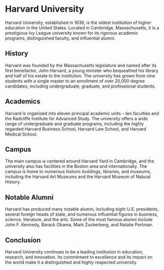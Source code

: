 # Harvard University

Harvard University, established in 1636, is the oldest institution of higher education in the United States. Located in Cambridge, Massachusetts, it is a prestigious Ivy League university known for its rigorous academic programs, distinguished faculty, and influential alumni.

## History

Harvard was founded by the Massachusetts legislature and named after its first benefactor, John Harvard, a young minister who bequeathed his library and half of his estate to the institution. The university has grown from nine students with a single master to an enrollment of over 20,000 degree candidates, including undergraduate, graduate, and professional students.

## Academics

Harvard is organized into eleven principal academic units – ten faculties and the Radcliffe Institute for Advanced Study. The university offers a wide range of undergraduate and graduate programs, including the highly regarded Harvard Business School, Harvard Law School, and Harvard Medical School.

## Campus

The main campus is centered around Harvard Yard in Cambridge, and the university also has facilities in the Boston area and internationally. The campus is home to numerous historic buildings, libraries, and museums, including the Harvard Art Museums and the Harvard Museum of Natural History.

## Notable Alumni

Harvard has produced many notable alumni, including eight U.S. presidents, several foreign heads of state, and numerous influential figures in business, science, literature, and the arts. Some of the most famous alumni include John F. Kennedy, Barack Obama, Mark Zuckerberg, and Natalie Portman.

## Conclusion

Harvard University continues to be a leading institution in education, research, and innovation. Its commitment to excellence and its impact on the world make it a distinguished and highly respected university.